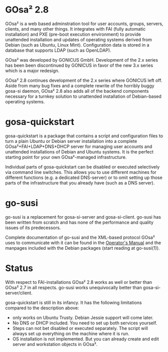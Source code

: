 GOsa² 2.8
=========

GOsa² is a web based adminstration tool for user accounts, groups, servers, clients, and many other things.
It integrates with FAI (fully automatic installation) and PXE (pre-boot execution environment) to provide unattended
installation and updates of operating systems derived from Debian (such as Ubuntu, Linux Mint).
Configuration data is stored in a database that supports LDAP (such as OpenLDAP).

GOsa² was developed by GONICUS GmbH. Development of the 2.x series has been been
discontinued by GONICUS in favor of the new 3.x series which is a major redesign.

GOsa² 2.8 continues development of the 2.x series where GONICUS left off. Aside from many
bug fixes and a complete rewrite of the horribly buggy gosa-si daemon, GOsa² 2.8 also adds all
of the backend components necessary for a turnkey solution to unattended installation of
Debian-based operating systems.

gosa-quickstart
===============

gosa-quickstart is a package that contains a script and configuration files to turn a plain Ubuntu or Debian server
installation into a complete GOsa²+FAI+LDAP+DNS+DHCP server for managing user accounts and unattended installations
of Debian and Ubuntu systems. It is the perfect starting point for your own GOsa²-managed infrastructure.

Individual parts of gosa-quickstart can be disabled or executed selectively via command line switches. This allows
you to use different machines for different functions (e.g. a dedicated DNS-server) or to omit setting up those
parts of the infrastructure that you already have (such as a DNS server).

go-susi
=======
go-susi is a replacement for gosa-si-server and gosa-si-client. go-susi has been written from scratch and has none of the performance and quality issues of its predecessors.

Complete documentation of go-susi and the XML-based protocol GOsa² uses to communicate with it can be found in the
[Operator's Manual](https://docs.google.com/document/d/17_j8s2-PBVJLaQzmjrdeh6CVWkzP_viA3Uo7AtFmt8c/view) and the manpages included with the Debian packages (start reading at go-susi(1)).


Status
======
With respect to FAI-installations GOsa² 2.8 works as well or better than GOsa² 2.7 in all respects. go-susi works unequivocally better than gosa-si-server/client.

gosa-quickstart is still in its infancy. It has the following limitations compared to the description above:
* only works on Ubuntu Trusty. Debian Jessie support will come later.
* No DNS or DHCP included. You need to set up both services yourself.
* Steps can not bet disabled or executed separately. The script will always set up everything on the machine where it is run.
* OS installation is not implemented. But you can already create and edit server and workstation objects in GOsa².
